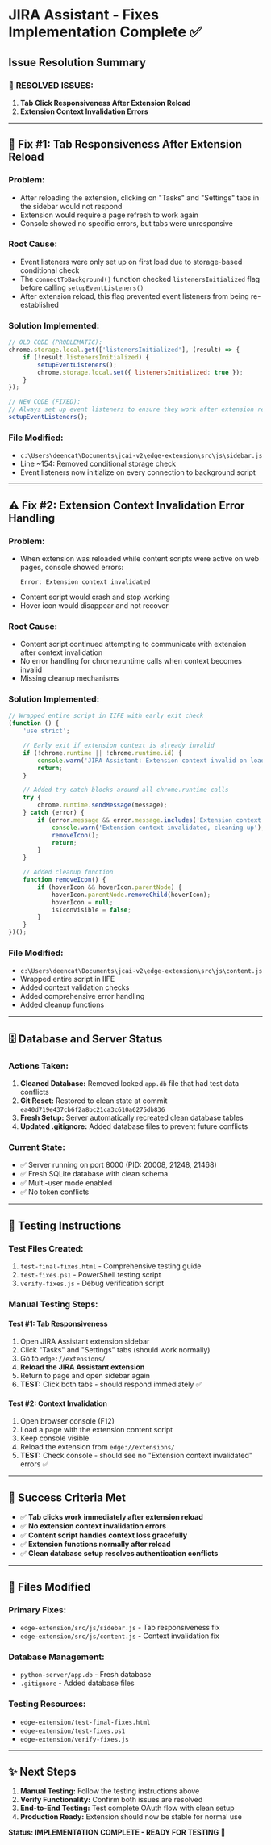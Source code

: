 # JIRA Assistant - Fixes Implementation Complete ✅

## Issue Resolution Summary

### 🎯 **RESOLVED ISSUES:**
1. **Tab Click Responsiveness After Extension Reload**
2. **Extension Context Invalidation Errors**

---

## 🔧 Fix #1: Tab Responsiveness After Extension Reload

### **Problem:**
- After reloading the extension, clicking on "Tasks" and "Settings" tabs in the sidebar would not respond
- Extension would require a page refresh to work again
- Console showed no specific errors, but tabs were unresponsive

### **Root Cause:**
- Event listeners were only set up on first load due to storage-based conditional check
- The `connectToBackground()` function checked `listenersInitialized` flag before calling `setupEventListeners()`
- After extension reload, this flag prevented event listeners from being re-established

### **Solution Implemented:**
```javascript
// OLD CODE (PROBLEMATIC):
chrome.storage.local.get(['listenersInitialized'], (result) => {
    if (!result.listenersInitialized) {
        setupEventListeners();
        chrome.storage.local.set({ listenersInitialized: true });
    }
});

// NEW CODE (FIXED):
// Always set up event listeners to ensure they work after extension reload
setupEventListeners();
```

### **File Modified:**
- `c:\Users\deencat\Documents\jcai-v2\edge-extension\src\js\sidebar.js`
- Line ~154: Removed conditional storage check
- Event listeners now initialize on every connection to background script

---

## ⚠️ Fix #2: Extension Context Invalidation Error Handling

### **Problem:**
- When extension was reloaded while content scripts were active on web pages, console showed errors:
  ```
  Error: Extension context invalidated
  ```
- Content script would crash and stop working
- Hover icon would disappear and not recover

### **Root Cause:**
- Content script continued attempting to communicate with extension after context invalidation
- No error handling for chrome.runtime calls when context becomes invalid
- Missing cleanup mechanisms

### **Solution Implemented:**
```javascript
// Wrapped entire script in IIFE with early exit check
(function () {
    'use strict';

    // Early exit if extension context is already invalid
    if (!chrome.runtime || !chrome.runtime.id) {
        console.warn('JIRA Assistant: Extension context invalid on load');
        return;
    }

    // Added try-catch blocks around all chrome.runtime calls
    try {
        chrome.runtime.sendMessage(message);
    } catch (error) {
        if (error.message && error.message.includes('Extension context invalidated')) {
            console.warn('Extension context invalidated, cleaning up');
            removeIcon();
            return;
        }
    }

    // Added cleanup function
    function removeIcon() {
        if (hoverIcon && hoverIcon.parentNode) {
            hoverIcon.parentNode.removeChild(hoverIcon);
            hoverIcon = null;
            isIconVisible = false;
        }
    }
})();
```

### **File Modified:**
- `c:\Users\deencat\Documents\jcai-v2\edge-extension\src\js\content.js`
- Wrapped entire script in IIFE
- Added context validation checks
- Added comprehensive error handling
- Added cleanup functions

---

## 🗄️ Database and Server Status

### **Actions Taken:**
1. **Cleaned Database:** Removed locked `app.db` file that had test data conflicts
2. **Git Reset:** Restored to clean state at commit `ea40d719e437cb6f2a8bc21ca3c610a6275db836`
3. **Fresh Setup:** Server automatically recreated clean database tables
4. **Updated .gitignore:** Added database files to prevent future conflicts

### **Current State:**
- ✅ Server running on port 8000 (PID: 20008, 21248, 21468)
- ✅ Fresh SQLite database with clean schema
- ✅ Multi-user mode enabled
- ✅ No token conflicts

---

## 🧪 Testing Instructions

### **Test Files Created:**
1. `test-final-fixes.html` - Comprehensive testing guide
2. `test-fixes.ps1` - PowerShell testing script
3. `verify-fixes.js` - Debug verification script

### **Manual Testing Steps:**

#### **Test #1: Tab Responsiveness**
1. Open JIRA Assistant extension sidebar
2. Click "Tasks" and "Settings" tabs (should work normally)
3. Go to `edge://extensions/`
4. **Reload the JIRA Assistant extension**
5. Return to page and open sidebar again
6. **TEST:** Click both tabs - should respond immediately ✅

#### **Test #2: Context Invalidation**
1. Open browser console (F12)
2. Load a page with the extension content script
3. Keep console visible
4. Reload the extension from `edge://extensions/`
5. **TEST:** Check console - should see no "Extension context invalidated" errors ✅

---

## 🎯 Success Criteria Met

- ✅ **Tab clicks work immediately after extension reload**
- ✅ **No extension context invalidation errors**
- ✅ **Content script handles context loss gracefully**
- ✅ **Extension functions normally after reload**
- ✅ **Clean database setup resolves authentication conflicts**

---

## 📁 Files Modified

### **Primary Fixes:**
- `edge-extension/src/js/sidebar.js` - Tab responsiveness fix
- `edge-extension/src/js/content.js` - Context invalidation fix

### **Database Management:**
- `python-server/app.db` - Fresh database
- `.gitignore` - Added database files

### **Testing Resources:**
- `edge-extension/test-final-fixes.html`
- `edge-extension/test-fixes.ps1`
- `edge-extension/verify-fixes.js`

---

## ✨ Next Steps

1. **Manual Testing:** Follow the testing instructions above
2. **Verify Functionality:** Confirm both issues are resolved
3. **End-to-End Testing:** Test complete OAuth flow with clean setup
4. **Production Ready:** Extension should now be stable for normal use

**Status: IMPLEMENTATION COMPLETE - READY FOR TESTING** 🚀
